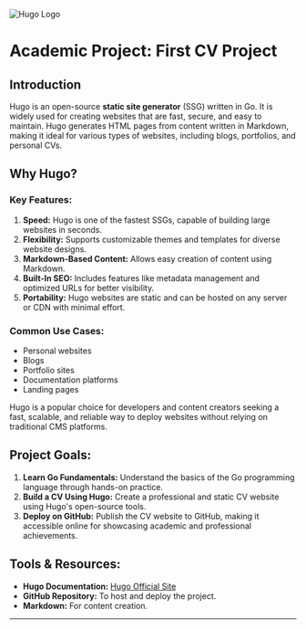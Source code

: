 ![Hugo Logo](https://gohugo.io/images/hugo-logo-wide.svg)
# Academic Project: **First CV Project**

## Introduction  
Hugo is an open-source **static site generator** (SSG) written in Go. It is widely used for creating websites that are fast, secure, and easy to maintain. Hugo generates HTML pages from content written in Markdown, making it ideal for various types of websites, including blogs, portfolios, and personal CVs.

## Why Hugo?  
### Key Features:
1. **Speed:** Hugo is one of the fastest SSGs, capable of building large websites in seconds.  
2. **Flexibility:** Supports customizable themes and templates for diverse website designs.  
3. **Markdown-Based Content:** Allows easy creation of content using Markdown.  
4. **Built-In SEO:** Includes features like metadata management and optimized URLs for better visibility.  
5. **Portability:** Hugo websites are static and can be hosted on any server or CDN with minimal effort.  

### Common Use Cases:
- Personal websites  
- Blogs  
- Portfolio sites  
- Documentation platforms  
- Landing pages  

Hugo is a popular choice for developers and content creators seeking a fast, scalable, and reliable way to deploy websites without relying on traditional CMS platforms.

## Project Goals:
1. **Learn Go Fundamentals:** Understand the basics of the Go programming language through hands-on practice.  
2. **Build a CV Using Hugo:** Create a professional and static CV website using Hugo's open-source tools.  
3. **Deploy on GitHub:** Publish the CV website to GitHub, making it accessible online for showcasing academic and professional achievements.  

## Tools & Resources:
- **Hugo Documentation:** [Hugo Official Site](https://gohugo.io/)  
- **GitHub Repository:** To host and deploy the project.  
- **Markdown:** For content creation.  

---

